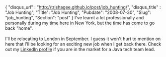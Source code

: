 {
 "disqus_url" : "http://trishagee.github.io/post/job_hunting/",
 "disqus_title" : "Job Hunting",
 "Title": "Job Hunting",
 "Pubdate": "2008-07-30",
 "Slug": "job_hunting",
 "Section": "post"
}
I've learnt a lot professionally and personally during my time here in New York, but the time has come to go back "home".<br/><br/>I'll be relocating to London in September.  I guess it won't hurt to mention on here that I'll be looking for an exciting new job when I get back there.  Check out my <a href="http://www.linkedin.com/in/trishagee">LinkedIn profile</a> if you are in the market for a Java tech team lead.
